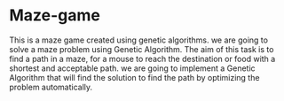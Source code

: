 # Maze-game
This is a maze game created using genetic algorithms.
we are going to solve a maze problem using Genetic Algorithm. The aim of this task
is to find a path in a maze, for a mouse to reach the destination or food with a
shortest and acceptable path. we are going to implement a Genetic Algorithm that will find the solution
to find the path by optimizing the problem automatically.
